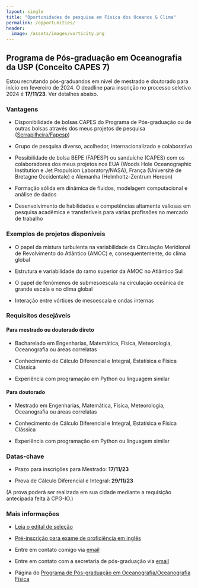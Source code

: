 ```yaml
---
layout: single
title: "Oportunidades de pesquisa em Física dos Oceanos & Clima"
permalink: /opportunities/
header:
  image: /assets/images/vorticity.png
---
```



## Programa de Pós-graduação em Oceanografia da USP (Conceito CAPES 7)

Estou recrutando pós-graduandos em nível de mestrado e doutorado para início em fevereiro de 2024. O deadline para inscrição no processo seletivo 2024 é **17/11/23**. Ver detalhes abaixo.

### Vantagens

- Disponibilidade de bolsas CAPES do Programa de Pós-graduação ou de outras bolsas através dos meus projetos de pesquisa ([Serrapilheira/Fapesp](https://serrapilheira.org/serrapilheira-apoiara-32-jovens-cientistas-com-r-22-milhoes-em-parceria-com-faps/))

- Grupo de pesquisa diverso, acolhedor, internacionalizado e colaborativo

- Possibilidade de bolsa BEPE (FAPESP) ou  sanduíche (CAPES) com os colaboradores dos meus projetos nos EUA (Woods Hole Oceanographic Institution e Jet Propulsion Laboratory/NASA), França (Université de Bretagne Occidentale) e Alemanha (Helmholtz-Zentrum Hereon)

- Formação sólida em dinâmica de fluidos, modelagem computacional e análise de dados

- Desenvolvimento de habilidades e competências altamente valiosas em pesquisa acadêmica e transferíveis para várias profissões no mercado de trabalho

### Exemplos de projetos disponíveis

- O papel da mistura turbulenta na variabilidade da Circulação Meridional de Revolvimento do Atlântico (AMOC) e, consequentemente, do clima global

- Estrutura e variabilidade do ramo superior da AMOC no Atlântico Sul

- O papel de fenômenos de submesoescala na circulação oceânica de grande escala e no clima global

- Interação entre vórtices de mesoescala e ondas internas

### Requisitos desejáveis

#### Para mestrado ou doutorado direto

- Bacharelado em Engenharias, Matemática, Física, Meteorologia, Oceanografia ou áreas correlatas

- Conhecimento de Cálculo Diferencial e Integral, Estatísica e  Física Clássica

- Experiência com programação em Python ou linguagem similar

#### Para doutorado

- Mestrado em Engenharias, Matemática, Física, Meteorologia, Oceanografia ou áreas correlatas

- Conhecimento de Cálculo Diferencial e Integral, Estatísica e  Física Clássica

- Experiência com programação em Python ou linguagem similar


### Datas-chave

- Prazo para inscrições para Mestrado: **17/11/23**

- Prova de Cálculo Diferencial e Integral: **29/11/23**

(A prova poderá ser realizada em sua cidade mediante a requisição antecipada feita à CPG-IO.)

### Mais informações

- [Leia o edital de seleção](https://www.io.usp.br/index.php/pos-graduacao/programa-de-pos-graduacao/edital-2024-mestrado.html)

- [Pré-inscrição para exame de proficiência em inglês](https://www.io.usp.br/index.php/pos-graduacao/programa-de-pos-graduacao/proficiencia-em-lingua-estrangeira.html)

- Entre em contato comigo via [email](mailto:cesar.rocha@usp.br)

- Entre em contato com a secretaria de pós-graduação via [email](cpg-io@usp.br)

- Página do [Programa de Pós-graduação em Oceanografia/Oceanografia Física]()




